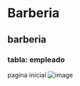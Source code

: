 # Barberia
## barberia
### tabla: empleado

pagina inicial
![image](https://github.com/SUPaezRivas/subir-es-este/assets/143548332/7b9104fd-af8f-4937-aa38-c80b6bac0195)


